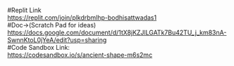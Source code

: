 #Replit Link
<br/>
https://replit.com/join/plkdrbmlhp-bodhisattwadas1
<br/>
#Doc->(Scratch Pad for ideas)
<br/>
https://docs.google.com/document/d/1tX8jKZJlLGATk7Bu42TU_j_km83nA-SwnnKtoL0jYeA/edit?usp=sharing
<br/>
#Code Sandbox Link: 
<br/>
https://codesandbox.io/s/ancient-shape-m6s2mc
